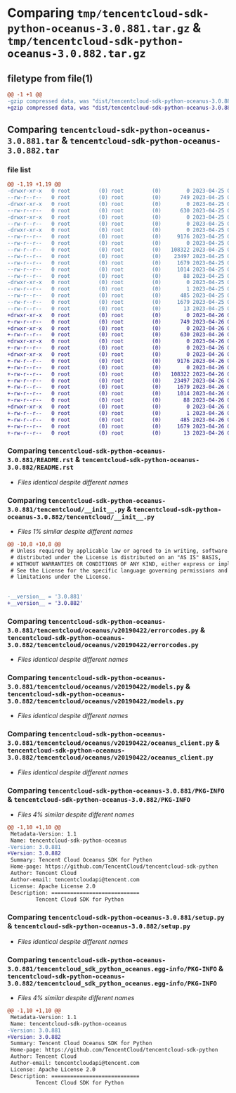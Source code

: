 # Comparing `tmp/tencentcloud-sdk-python-oceanus-3.0.881.tar.gz` & `tmp/tencentcloud-sdk-python-oceanus-3.0.882.tar.gz`

## filetype from file(1)

```diff
@@ -1 +1 @@
-gzip compressed data, was "dist/tencentcloud-sdk-python-oceanus-3.0.881.tar", last modified: Tue Apr 25 00:46:24 2023, max compression
+gzip compressed data, was "dist/tencentcloud-sdk-python-oceanus-3.0.882.tar", last modified: Wed Apr 26 03:39:48 2023, max compression
```

## Comparing `tencentcloud-sdk-python-oceanus-3.0.881.tar` & `tencentcloud-sdk-python-oceanus-3.0.882.tar`

### file list

```diff
@@ -1,19 +1,19 @@
-drwxr-xr-x   0 root         (0) root         (0)        0 2023-04-25 00:46:24.000000 tencentcloud-sdk-python-oceanus-3.0.881/
--rw-r--r--   0 root         (0) root         (0)      749 2023-04-25 00:46:24.000000 tencentcloud-sdk-python-oceanus-3.0.881/README.rst
-drwxr-xr-x   0 root         (0) root         (0)        0 2023-04-25 00:46:24.000000 tencentcloud-sdk-python-oceanus-3.0.881/tencentcloud/
--rw-r--r--   0 root         (0) root         (0)      630 2023-04-25 00:46:24.000000 tencentcloud-sdk-python-oceanus-3.0.881/tencentcloud/__init__.py
-drwxr-xr-x   0 root         (0) root         (0)        0 2023-04-25 00:46:24.000000 tencentcloud-sdk-python-oceanus-3.0.881/tencentcloud/oceanus/
--rw-r--r--   0 root         (0) root         (0)        0 2023-04-25 00:46:24.000000 tencentcloud-sdk-python-oceanus-3.0.881/tencentcloud/oceanus/__init__.py
-drwxr-xr-x   0 root         (0) root         (0)        0 2023-04-25 00:46:24.000000 tencentcloud-sdk-python-oceanus-3.0.881/tencentcloud/oceanus/v20190422/
--rw-r--r--   0 root         (0) root         (0)     9176 2023-04-25 00:46:24.000000 tencentcloud-sdk-python-oceanus-3.0.881/tencentcloud/oceanus/v20190422/errorcodes.py
--rw-r--r--   0 root         (0) root         (0)        0 2023-04-25 00:46:24.000000 tencentcloud-sdk-python-oceanus-3.0.881/tencentcloud/oceanus/v20190422/__init__.py
--rw-r--r--   0 root         (0) root         (0)   108322 2023-04-25 00:46:24.000000 tencentcloud-sdk-python-oceanus-3.0.881/tencentcloud/oceanus/v20190422/models.py
--rw-r--r--   0 root         (0) root         (0)    23497 2023-04-25 00:46:24.000000 tencentcloud-sdk-python-oceanus-3.0.881/tencentcloud/oceanus/v20190422/oceanus_client.py
--rw-r--r--   0 root         (0) root         (0)     1679 2023-04-25 00:46:24.000000 tencentcloud-sdk-python-oceanus-3.0.881/PKG-INFO
--rw-r--r--   0 root         (0) root         (0)     1014 2023-04-25 00:46:24.000000 tencentcloud-sdk-python-oceanus-3.0.881/setup.py
--rw-r--r--   0 root         (0) root         (0)       88 2023-04-25 00:46:24.000000 tencentcloud-sdk-python-oceanus-3.0.881/setup.cfg
-drwxr-xr-x   0 root         (0) root         (0)        0 2023-04-25 00:46:24.000000 tencentcloud-sdk-python-oceanus-3.0.881/tencentcloud_sdk_python_oceanus.egg-info/
--rw-r--r--   0 root         (0) root         (0)        1 2023-04-25 00:46:24.000000 tencentcloud-sdk-python-oceanus-3.0.881/tencentcloud_sdk_python_oceanus.egg-info/dependency_links.txt
--rw-r--r--   0 root         (0) root         (0)      485 2023-04-25 00:46:24.000000 tencentcloud-sdk-python-oceanus-3.0.881/tencentcloud_sdk_python_oceanus.egg-info/SOURCES.txt
--rw-r--r--   0 root         (0) root         (0)     1679 2023-04-25 00:46:24.000000 tencentcloud-sdk-python-oceanus-3.0.881/tencentcloud_sdk_python_oceanus.egg-info/PKG-INFO
--rw-r--r--   0 root         (0) root         (0)       13 2023-04-25 00:46:24.000000 tencentcloud-sdk-python-oceanus-3.0.881/tencentcloud_sdk_python_oceanus.egg-info/top_level.txt
+drwxr-xr-x   0 root         (0) root         (0)        0 2023-04-26 03:39:48.000000 tencentcloud-sdk-python-oceanus-3.0.882/
+-rw-r--r--   0 root         (0) root         (0)      749 2023-04-26 03:39:48.000000 tencentcloud-sdk-python-oceanus-3.0.882/README.rst
+drwxr-xr-x   0 root         (0) root         (0)        0 2023-04-26 03:39:48.000000 tencentcloud-sdk-python-oceanus-3.0.882/tencentcloud/
+-rw-r--r--   0 root         (0) root         (0)      630 2023-04-26 03:39:48.000000 tencentcloud-sdk-python-oceanus-3.0.882/tencentcloud/__init__.py
+drwxr-xr-x   0 root         (0) root         (0)        0 2023-04-26 03:39:48.000000 tencentcloud-sdk-python-oceanus-3.0.882/tencentcloud/oceanus/
+-rw-r--r--   0 root         (0) root         (0)        0 2023-04-26 03:39:48.000000 tencentcloud-sdk-python-oceanus-3.0.882/tencentcloud/oceanus/__init__.py
+drwxr-xr-x   0 root         (0) root         (0)        0 2023-04-26 03:39:48.000000 tencentcloud-sdk-python-oceanus-3.0.882/tencentcloud/oceanus/v20190422/
+-rw-r--r--   0 root         (0) root         (0)     9176 2023-04-26 03:39:48.000000 tencentcloud-sdk-python-oceanus-3.0.882/tencentcloud/oceanus/v20190422/errorcodes.py
+-rw-r--r--   0 root         (0) root         (0)        0 2023-04-26 03:39:48.000000 tencentcloud-sdk-python-oceanus-3.0.882/tencentcloud/oceanus/v20190422/__init__.py
+-rw-r--r--   0 root         (0) root         (0)   108322 2023-04-26 03:39:48.000000 tencentcloud-sdk-python-oceanus-3.0.882/tencentcloud/oceanus/v20190422/models.py
+-rw-r--r--   0 root         (0) root         (0)    23497 2023-04-26 03:39:48.000000 tencentcloud-sdk-python-oceanus-3.0.882/tencentcloud/oceanus/v20190422/oceanus_client.py
+-rw-r--r--   0 root         (0) root         (0)     1679 2023-04-26 03:39:48.000000 tencentcloud-sdk-python-oceanus-3.0.882/PKG-INFO
+-rw-r--r--   0 root         (0) root         (0)     1014 2023-04-26 03:39:48.000000 tencentcloud-sdk-python-oceanus-3.0.882/setup.py
+-rw-r--r--   0 root         (0) root         (0)       88 2023-04-26 03:39:48.000000 tencentcloud-sdk-python-oceanus-3.0.882/setup.cfg
+drwxr-xr-x   0 root         (0) root         (0)        0 2023-04-26 03:39:48.000000 tencentcloud-sdk-python-oceanus-3.0.882/tencentcloud_sdk_python_oceanus.egg-info/
+-rw-r--r--   0 root         (0) root         (0)        1 2023-04-26 03:39:48.000000 tencentcloud-sdk-python-oceanus-3.0.882/tencentcloud_sdk_python_oceanus.egg-info/dependency_links.txt
+-rw-r--r--   0 root         (0) root         (0)      485 2023-04-26 03:39:48.000000 tencentcloud-sdk-python-oceanus-3.0.882/tencentcloud_sdk_python_oceanus.egg-info/SOURCES.txt
+-rw-r--r--   0 root         (0) root         (0)     1679 2023-04-26 03:39:48.000000 tencentcloud-sdk-python-oceanus-3.0.882/tencentcloud_sdk_python_oceanus.egg-info/PKG-INFO
+-rw-r--r--   0 root         (0) root         (0)       13 2023-04-26 03:39:48.000000 tencentcloud-sdk-python-oceanus-3.0.882/tencentcloud_sdk_python_oceanus.egg-info/top_level.txt
```

### Comparing `tencentcloud-sdk-python-oceanus-3.0.881/README.rst` & `tencentcloud-sdk-python-oceanus-3.0.882/README.rst`

 * *Files identical despite different names*

### Comparing `tencentcloud-sdk-python-oceanus-3.0.881/tencentcloud/__init__.py` & `tencentcloud-sdk-python-oceanus-3.0.882/tencentcloud/__init__.py`

 * *Files 1% similar despite different names*

```diff
@@ -10,8 +10,8 @@
 # Unless required by applicable law or agreed to in writing, software
 # distributed under the License is distributed on an "AS IS" BASIS,
 # WITHOUT WARRANTIES OR CONDITIONS OF ANY KIND, either express or implied.
 # See the License for the specific language governing permissions and
 # limitations under the License.
 
 
-__version__ = '3.0.881'
+__version__ = '3.0.882'
```

### Comparing `tencentcloud-sdk-python-oceanus-3.0.881/tencentcloud/oceanus/v20190422/errorcodes.py` & `tencentcloud-sdk-python-oceanus-3.0.882/tencentcloud/oceanus/v20190422/errorcodes.py`

 * *Files identical despite different names*

### Comparing `tencentcloud-sdk-python-oceanus-3.0.881/tencentcloud/oceanus/v20190422/models.py` & `tencentcloud-sdk-python-oceanus-3.0.882/tencentcloud/oceanus/v20190422/models.py`

 * *Files identical despite different names*

### Comparing `tencentcloud-sdk-python-oceanus-3.0.881/tencentcloud/oceanus/v20190422/oceanus_client.py` & `tencentcloud-sdk-python-oceanus-3.0.882/tencentcloud/oceanus/v20190422/oceanus_client.py`

 * *Files identical despite different names*

### Comparing `tencentcloud-sdk-python-oceanus-3.0.881/PKG-INFO` & `tencentcloud-sdk-python-oceanus-3.0.882/PKG-INFO`

 * *Files 4% similar despite different names*

```diff
@@ -1,10 +1,10 @@
 Metadata-Version: 1.1
 Name: tencentcloud-sdk-python-oceanus
-Version: 3.0.881
+Version: 3.0.882
 Summary: Tencent Cloud Oceanus SDK for Python
 Home-page: https://github.com/TencentCloud/tencentcloud-sdk-python
 Author: Tencent Cloud
 Author-email: tencentcloudapi@tencent.com
 License: Apache License 2.0
 Description: ============================
         Tencent Cloud SDK for Python
```

### Comparing `tencentcloud-sdk-python-oceanus-3.0.881/setup.py` & `tencentcloud-sdk-python-oceanus-3.0.882/setup.py`

 * *Files identical despite different names*

### Comparing `tencentcloud-sdk-python-oceanus-3.0.881/tencentcloud_sdk_python_oceanus.egg-info/PKG-INFO` & `tencentcloud-sdk-python-oceanus-3.0.882/tencentcloud_sdk_python_oceanus.egg-info/PKG-INFO`

 * *Files 4% similar despite different names*

```diff
@@ -1,10 +1,10 @@
 Metadata-Version: 1.1
 Name: tencentcloud-sdk-python-oceanus
-Version: 3.0.881
+Version: 3.0.882
 Summary: Tencent Cloud Oceanus SDK for Python
 Home-page: https://github.com/TencentCloud/tencentcloud-sdk-python
 Author: Tencent Cloud
 Author-email: tencentcloudapi@tencent.com
 License: Apache License 2.0
 Description: ============================
         Tencent Cloud SDK for Python
```

